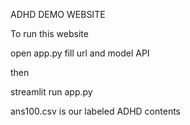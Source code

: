 ADHD DEMO WEBSITE


To run this website


open app.py fill url and model API


then


streamlit run app.py


ans100.csv is our labeled ADHD contents
